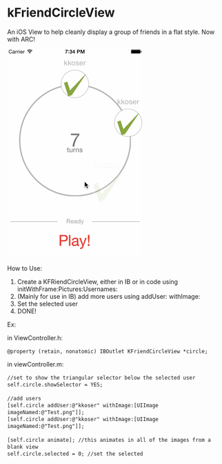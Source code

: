kFriendCircleView
=================

An iOS View to help cleanly display a group of friends in a flat style. Now with ARC!

![Gif Screenshot](https://github.com/kkoser/kFriendCircleView/blob/master/FriendCircle2.gif?raw=true)

How to Use:

1. Create a KFRiendCircleView, either in IB or in code using initWithFrame:Pictures:Usernames:
2. (Mainly for use in IB) add more users using addUser: withImage:
3. Set the selected user
4. DONE!

Ex:

in ViewController.h:

    @property (retain, nonatomic) IBOutlet KFriendCircleView *circle;

in viewController.m:

    //set to show the triangular selector below the selected user
    self.circle.showSelector = YES;
    
    //add users
    [self.circle addUser:@"kkoser" withImage:[UIImage imageNamed:@"Test.png"]];
    [self.circle addUser:@"kkoser" withImage:[UIImage imageNamed:@"Test.png"]];
    
    [self.circle animate]; //this animates in all of the images from a blank view
    self.circle.selected = 0; //set the selected
